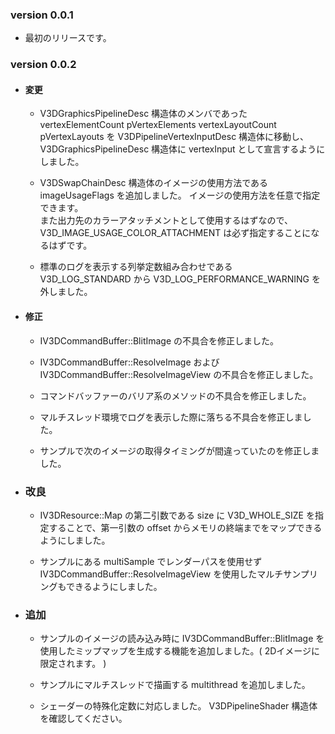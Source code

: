 ### version 0.0.1
* 最初のリリースです。  
  
### version 0.0.2  

* #### 変更
  * V3DGraphicsPipelineDesc 構造体のメンバであった
    vertexElementCount pVertexElements vertexLayoutCount pVertexLayouts
    を V3DPipelineVertexInputDesc 構造体に移動し、V3DGraphicsPipelineDesc 構造体に vertexInput として宣言するようにしました。  
  
  * V3DSwapChainDesc 構造体のイメージの使用方法である imageUsageFlags を追加しました。
    イメージの使用方法を任意で指定できます。  
    また出力先のカラーアタッチメントとして使用するはずなので、V3D_IMAGE_USAGE_COLOR_ATTACHMENT は必ず指定することになるはずです。  
  
  * 標準のログを表示する列挙定数組み合わせである V3D_LOG_STANDARD から V3D_LOG_PERFORMANCE_WARNING を外しました。  
  
* #### 修正
  * IV3DCommandBuffer::BlitImage の不具合を修正しました。  
  
  * IV3DCommandBuffer::ResolveImage および IV3DCommandBuffer::ResolveImageView の不具合を修正しました。  
  
  * コマンドバッファーのバリア系のメソッドの不具合を修正しました。  
  
  * マルチスレッド環境でログを表示した際に落ちる不具合を修正しました。  
  
  * サンプルで次のイメージの取得タイミングが間違っていたのを修正しました。  

* ### 改良
  * IV3DResource::Map の第二引数である size に V3D_WHOLE_SIZE を指定することで、第一引数の offset からメモリの終端までをマップできるようにしました。  
  
  * サンプルにある multiSample でレンダーパスを使用せず IV3DCommandBuffer::ResolveImageView を使用したマルチサンプリングもできるようにしました。
  
* ### 追加
  * サンプルのイメージの読み込み時に IV3DCommandBuffer::BlitImage を使用したミップマップを生成する機能を追加しました。( 2Dイメージに限定されます。 ) 
    
  * サンプルにマルチスレッドで描画する multithread を追加しました。  
  
  * シェーダーの特殊化定数に対応しました。 V3DPipelineShader 構造体を確認してください。  
